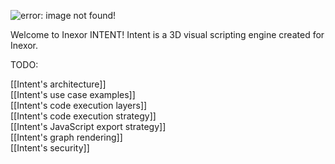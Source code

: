 ![error: image not found!](https://raw.githubusercontent.com/inexorgame/artwork/master/intent/Intent_rendered_512px.png)

Welcome to Inexor INTENT!
Intent is a 3D visual scripting engine created for Inexor.

TODO:

[[Intent's architecture]]  
[[Intent's use case examples]]  
[[Intent's code execution layers]]  
[[Intent's code execution strategy]]  
[[Intent's JavaScript export strategy]]  
[[Intent's graph rendering]]  
[[Intent's security]]  
